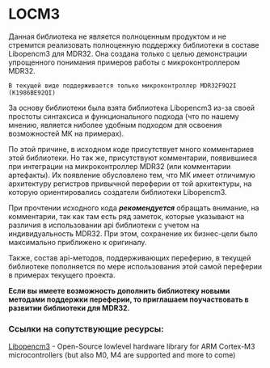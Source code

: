 # LOCM3

Данная библиотека не является полноценным продуктом и не стремится реализовать полноценную поддержку библиотеки в составе Libopencm3 для MDR32. Она создана только с целью демонстрации упрощенного понимания примеров работы с микроконтроллером MDR32.

```В текущей виде поддерживается только микроконтроллер MDR32F9Q2I (K1986BE92QI)```

За основу библиотеки была взята библиотека Libopencm3 из-за своей простоты синтаксиса и функционального подхода (что по нашему мнению, является ниболее удобным подходом для освоения возможностей МК на примерах).

По этой причине, в исходном коде присутствует много комментариев этой библиотеки. Но так же, присутствуют комментарии, появившиеся при интеграции на микроконтроллер MDR32 (или комментарии артефакты). Их появление обусловлено тем, что МК имеет отличимую архитектуру регистров привычной переферии от той архитектуры, на которую ориентировались создатели библиотеки Libopencm3.

При прочтении исходного кода ***рекомендуется*** обращать внимание, на комментарии, так как там есть ряд заметок, которые указывают на различия в использовании api библиотеки с учетом на индивидуальность MDR32. При этом, сохранение их бизнес-цели было максимально приближено к оригиналу.

Также, состав api-методов, поддерживающих переферию, в текущей библиотеке пополняется по мере использования этой самой переферии в примерах текущего проекта.

**Если вы имеете возможность дополнить библиотеку новыми методами поддержки переферии, то приглашаем поучаствовать в развитии библиотеки для MDR32.**


### Ссылки на сопутствующие ресурсы:

[Libopencm3](https://libopencm3.org/) - Open-Source lowlevel hardware library for ARM Cortex-M3 microcontrollers (but also M0, M4 are supported and more to come)